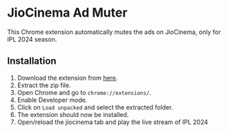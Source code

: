 # JioCinema Ad Muter

This Chrome extension automatically mutes the ads on JioCinema, only for IPL 2024 season.

## Installation

1. Download the extension from [here](https://git.new/ad-muter).
2. Extract the zip file.
3. Open Chrome and go to `chrome://extensions/`.
4. Enable Developer mode.
5. Click on `Load unpacked` and select the extracted folder.
6. The extension should now be installed.
7. Open/reload the jiocinema tab and play the live stream of IPL 2024
